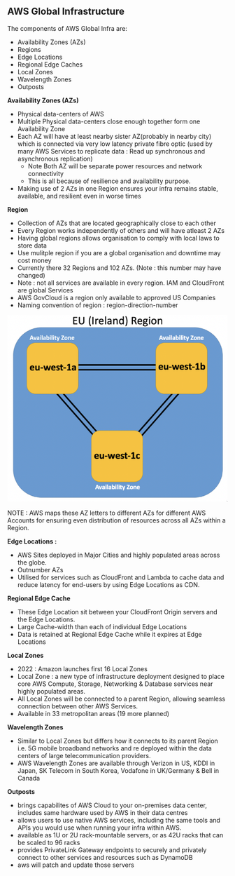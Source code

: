 ## AWS Global Infrastructure



The components of AWS Global Infra are:

- Availability Zones (AZs)
- Regions
- Edge Locations
- Regional Edge Caches
- Local Zones
- Wavelength Zones
- Outposts

**Availability Zones (AZs)**

- Physical data-centers of AWS
- Multiple Physical data-centers close enough together form one Availability Zone
- Each AZ will have at least nearby sister AZ(probably in nearby city) which is connected via very low latency private fibre optic (used by many AWS Services to replicate data : Read up synchronous and asynchronous replication)
  - Note Both AZ will be separate power resources and network connectivity
  - This is all because of resilience and availability purpose.
- Making use of 2 AZs in one Region ensures your infra remains stable, available, and resilient even in worse times

**Region**

- Collection of AZs that are located geographically close to each other
- Every Region works independently of others and will have atleast 2 AZs
- Having global regions allows organisation to comply with local laws to store data
- Use mulitple region if you are a global organisation and downtime may cost money
- Currently there 32 Regions and 102 AZs. (Note : this number may have changed)
- Note : not all services are available in every region. IAM and CloudFront are global Services
- AWS GovCloud is a region only available to approved US Companies
- Naming convention of region : region-direction-number

![image-20230219124734176](ch1.assets/image-20230219124734176.png)

NOTE : AWS maps these AZ letters to different AZs for different AWS Accounts for ensuring even distribution of resources across all AZs within a Region.

**Edge Locations :**

- AWS Sites deployed in Major Cities and highly populated areas across the globe.
- Outnumber AZs
- Utilised for services such as CloudFront and Lambda to cache data and reduce latency for end-users by using Edge Locations as CDN.

**Regional Edge Cache**

- These Edge Location sit between your CloudFront Origin servers and the Edge Locations.
- Large Cache-width than each of individual Edge Locations
- Data is retained at Regional Edge Cache while it expires at Edge Locations

**Local Zones**

- 2022 : Amazon launches first 16 Local Zones
- Local Zone : a new type of infrastructure deployment designed to place core AWS Compute, Storage, Networking & Database services near highly populated areas.
- All Local Zones will be connected to a parent Region, allowing seamless connection between other AWS Services.
- Available in 33 metropolitan areas (19 more planned)

**Wavelength Zones**

- Similar to Local Zones but differs how it connects to its parent Region i.e. 5G mobile broadband networks and re deployed within the data centers of large telecommunication providers.
- AWS Wavelength Zones are available through Verizon in US, KDDI in Japan, SK Telecom in South Korea, Vodafone in UK/Germany & Bell in Canada

**Outposts**

- brings capabilites of AWS Cloud to your on-premises data center, includes same hardware used by AWS in their data centres
- allows users to use native AWS services, including the same tools and APIs you would use when running your infra within AWS.
- available as 1U or 2U rack-mountable servers, or as 42U racks that can be scaled to 96 racks
- provides PrivateLink Gateway endpoints to securely and privately connect to other services and resources such as DynamoDB
- aws will patch and update those servers
